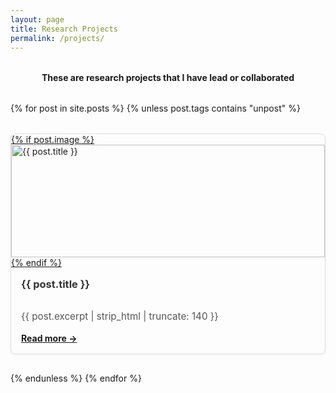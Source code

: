 ```yaml
---
layout: page
title: Research Projects
permalink: /projects/
---
```


<h4 style="margin-top: 2rem; margin-bottom: 1rem; text-align: center;">
  These are research projects that I have lead or collaborated
</h4>

<div style="display: grid; grid-template-columns: repeat(auto-fit, minmax(280px, 1fr)); gap: 2rem; margin-top: 2rem;">
  {% for post in site.posts %}
    {% unless post.tags contains "unpost" %}
      <div style="display: flex; flex-direction: column; border: 1px solid #e0e0e0; border-radius: 8px; overflow: hidden; box-shadow: 0 2px 5px rgba(0,0,0,0.05); height: 100%;">
        <a href="{{ post.url | relative_url }}">
          {% if post.image %}
            <img src="{{ post.image | relative_url }}" alt="{{ post.title }}" style="width: 100%; height: 180px; object-fit: cover;">
          {% endif %}
        </a>
        <div style="padding: 1rem; display: flex; flex-direction: column; flex-grow: 1; height: 100%;">
          <h3 style="margin-top: 0;">
            <a href="{{ post.url | relative_url }}" style="text-decoration: none; color: #333;">{{ post.title }}</a>
          </h3>
          <p style="font-size: 0.95rem; color: #555; flex-grow: 1;">{{ post.excerpt | strip_html | truncate: 140 }}</p>
          <div style="margin-top: auto;">
            <a href="{{ post.url | relative_url }}" style="font-weight: bold;">Read more →</a>
          </div>
        </div>
      </div>
    {% endunless %}
  {% endfor %}
</div>

